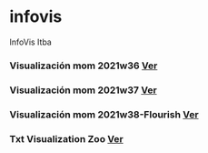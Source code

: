 # infovis
InfoVis Itba

### Visualización mom 2021w36 [Ver](https://hugogutierrez2021.github.io/infovis/mom2021w36.html)

### Visualización mom 2021w37 [Ver](https://hugogutierrez2021.github.io/infovis/mom2021w37.html)

### Visualización mom 2021w38-Flourish [Ver](https://hugogutierrez2021.github.io/infovis/mom2021w38.html)

### Txt Visualization Zoo [Ver](https://hugogutierrez2021.github.io/infovis/zoo.txt)


